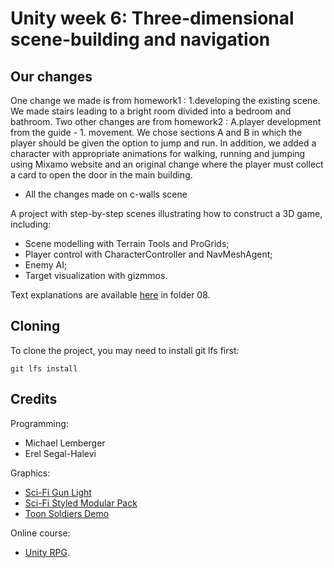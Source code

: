 # Unity week 6: Three-dimensional scene-building and navigation

## Our changes
One change we made is from homework1 : 1.developing the existing scene.
We made stairs leading to a bright room divided into a bedroom and bathroom.
Two other changes are from homework2 : A.player development from the guide - 1. movement.
We chose sections A and B in which the player should be given the option to jump and run.
In addition, we added a character with appropriate animations for walking, running and jumping using Mixamo website and an original change where the player must collect a card to open the door in the main building.

* All the changes made on c-walls scene

A project with step-by-step scenes illustrating how to construct a 3D game, including:

* Scene modelling with Terrain Tools and ProGrids;
* Player control with CharacterController and NavMeshAgent;
* Enemy AI;
* Target visualization with gizmmos.

Text explanations are available 
[here](https://github.com/gamedev-at-ariel/gamedev-5782) in folder 08.

## Cloning
To clone the project, you may need to install git lfs first:

    git lfs install 

## Credits

Programming:
* Michael Lemberger
* Erel Segal-Halevi

Graphics:
* [Sci-Fi Gun Light](https://assetstore.unity.com/packages/3d/props/guns/sci-fi-gun-light-87916)
* [Sci-Fi Styled Modular Pack](https://assetstore.unity.com/packages/3d/environments/sci-fi/sci-fi-styled-modular-pack-82913)
* [Toon Soldiers Demo](https://assetstore.unity.com/packages/3d/characters/toon-soldiers-demo-69684)

Online course:
* [Unity RPG](https://www.gamedev.tv/p/unity-rpg/?product_id=1503859&coupon_code=JOINUS).
